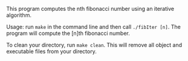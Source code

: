 This program computes the nth fibonacci number using an iterative algorithm.

Usage: run `make` in the command line and then call `./fibIter [n]`. The program will compute the [n]th fibonacci number.

To clean your directory, run `make clean`. This will remove all object and executable files from your directory.


